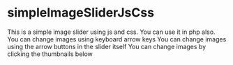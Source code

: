 # simpleImageSliderJsCss
This is a simple image slider using js and css. You can use it in php also. 
You can change images using keyboard arrow keys
You can change images using the arrow buttons in the slider itself
You can change images by clicking the thumbnails below
